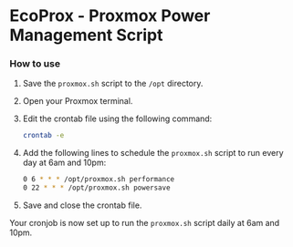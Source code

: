 # EcoProx - Proxmox Power Management Script

### How to use
1. Save the `proxmox.sh` script to the `/opt` directory.

2. Open your Proxmox terminal.

3. Edit the crontab file using the following command:
    ```sh
    crontab -e
    ```

4. Add the following lines to schedule the `proxmox.sh` script to run every day at 6am and 10pm:
    ```sh
    0 6 * * * /opt/proxmox.sh performance
    0 22 * * * /opt/proxmox.sh powersave
    ```

5. Save and close the crontab file.

Your cronjob is now set up to run the `proxmox.sh` script daily at 6am and 10pm.